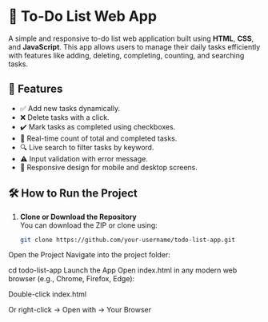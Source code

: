 # 📝 To-Do List Web App

A simple and responsive to-do list web application built using **HTML**, **CSS**, and **JavaScript**. This app allows users to manage their daily tasks efficiently with features like adding, deleting, completing, counting, and searching tasks.

## 🚀 Features

- ✅ Add new tasks dynamically.
- ❌ Delete tasks with a click.
- ✔️ Mark tasks as completed using checkboxes.
- 🔢 Real-time count of total and completed tasks.
- 🔍 Live search to filter tasks by keyword.
- ⚠️ Input validation with error message.
- 📱 Responsive design for mobile and desktop screens.


## 🛠️ How to Run the Project

1. **Clone or Download the Repository**  
   You can download the ZIP or clone using:
   ```bash
   git clone https://github.com/your-username/todo-list-app.git
Open the Project
Navigate into the project folder:

cd todo-list-app
Launch the App
Open index.html in any modern web browser (e.g., Chrome, Firefox, Edge):

Double-click index.html

Or right-click → Open with → Your Browser

